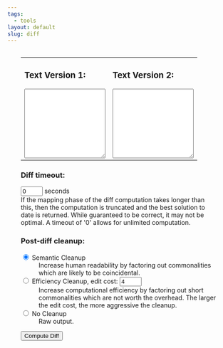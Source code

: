 ```yaml
---
tags:
  - tools
layout: default
slug: diff
---
```

<div style="position: relative; margin: 30px;">
    <form action="#" onsubmit="return false">
        <table width="100%">
            <tbody>
                <tr>
                    <td width="50%">
                        <h3>Text Version 1:</h3>
                        <textarea id="text1" style="width: 100%" rows="10"></textarea>
                    </td>
                    <td width="50%">
                        <h3>Text Version 2:</h3>
                        <textarea id="text2" style="width: 100%" rows="10"></textarea>
                    </td>
                </tr>
            </tbody>
        </table>
        <h3>Diff timeout:</h3>
        <p><input type="text" size="3" maxlength="5" value="0" id="timeout"> seconds<br>
            If the mapping phase of the diff computation takes longer than this, then the computation
            is truncated and the best solution to date is returned. While guaranteed to be correct,
            it may not be optimal. A timeout of '0' allows for unlimited computation.</p>
        <h3>Post-diff cleanup:</h3>
        <dl>
            <dt><input type="radio" name="cleanup" id="semantic" checked="">
                <label for="semantic">Semantic Cleanup</label>
            </dt>
            <dd>Increase human readability by factoring out commonalities which are likely to be
                coincidental.</dd>
            <dt><input type="radio" name="cleanup" id="efficiency">
                <label for="efficiency">Efficiency Cleanup</label>,
                edit cost: <input type="text" size="3" maxlength="5" value="4" id="editcost">
            </dt>
            <dd>Increase computational efficiency by factoring out short commonalities which are
                not worth the overhead. The larger the edit cost, the more aggressive the cleanup.</dd>
            <dt><input type="radio" name="cleanup" id="raw">
                <label for="raw">No Cleanup</label>
            </dt>
            <dd>Raw output.</dd>
        </dl>
        <p><input type="button" onclick="launch()" value="Compute Diff"></p>
    </form>
</div>
<br>
<div style="position: relative; margin: 30px;" id="outputdiv"></div>
<script>
  var diff_match_patch=function(){this.Diff_Timeout=1;this.Diff_EditCost=4;this.Match_Threshold=.5;this.Match_Distance=1E3;this.Patch_DeleteThreshold=.5;this.Patch_Margin=4;this.Match_MaxBits=32},DIFF_DELETE=-1,DIFF_INSERT=1,DIFF_EQUAL=0;diff_match_patch.Diff=function(a,b){this[0]=a;this[1]=b};diff_match_patch.Diff.prototype.length=2;diff_match_patch.Diff.prototype.toString=function(){return this[0]+","+this[1]};
diff_match_patch.prototype.diff_main=function(a,b,c,d){"undefined"==typeof d&&(d=0>=this.Diff_Timeout?Number.MAX_VALUE:(new Date).getTime()+1E3*this.Diff_Timeout);if(null==a||null==b)throw Error("Null input. (diff_main)");if(a==b)return a?[new diff_match_patch.Diff(DIFF_EQUAL,a)]:[];"undefined"==typeof c&&(c=!0);var e=c,f=this.diff_commonPrefix(a,b);c=a.substring(0,f);a=a.substring(f);b=b.substring(f);f=this.diff_commonSuffix(a,b);var g=a.substring(a.length-f);a=a.substring(0,a.length-f);b=b.substring(0,
b.length-f);a=this.diff_compute_(a,b,e,d);c&&a.unshift(new diff_match_patch.Diff(DIFF_EQUAL,c));g&&a.push(new diff_match_patch.Diff(DIFF_EQUAL,g));this.diff_cleanupMerge(a);return a};
diff_match_patch.prototype.diff_compute_=function(a,b,c,d){if(!a)return[new diff_match_patch.Diff(DIFF_INSERT,b)];if(!b)return[new diff_match_patch.Diff(DIFF_DELETE,a)];var e=a.length>b.length?a:b,f=a.length>b.length?b:a,g=e.indexOf(f);return-1!=g?(c=[new diff_match_patch.Diff(DIFF_INSERT,e.substring(0,g)),new diff_match_patch.Diff(DIFF_EQUAL,f),new diff_match_patch.Diff(DIFF_INSERT,e.substring(g+f.length))],a.length>b.length&&(c[0][0]=c[2][0]=DIFF_DELETE),c):1==f.length?[new diff_match_patch.Diff(DIFF_DELETE,
a),new diff_match_patch.Diff(DIFF_INSERT,b)]:(e=this.diff_halfMatch_(a,b))?(b=e[1],f=e[3],a=e[4],e=this.diff_main(e[0],e[2],c,d),c=this.diff_main(b,f,c,d),e.concat([new diff_match_patch.Diff(DIFF_EQUAL,a)],c)):c&&100<a.length&&100<b.length?this.diff_lineMode_(a,b,d):this.diff_bisect_(a,b,d)};
diff_match_patch.prototype.diff_lineMode_=function(a,b,c){var d=this.diff_linesToChars_(a,b);a=d.chars1;b=d.chars2;d=d.lineArray;a=this.diff_main(a,b,!1,c);this.diff_charsToLines_(a,d);this.diff_cleanupSemantic(a);a.push(new diff_match_patch.Diff(DIFF_EQUAL,""));for(var e=d=b=0,f="",g="";b<a.length;){switch(a[b][0]){case DIFF_INSERT:e++;g+=a[b][1];break;case DIFF_DELETE:d++;f+=a[b][1];break;case DIFF_EQUAL:if(1<=d&&1<=e){a.splice(b-d-e,d+e);b=b-d-e;d=this.diff_main(f,g,!1,c);for(e=d.length-1;0<=e;e--)a.splice(b,
0,d[e]);b+=d.length}d=e=0;g=f=""}b++}a.pop();return a};
diff_match_patch.prototype.diff_bisect_=function(a,b,c){for(var d=a.length,e=b.length,f=Math.ceil((d+e)/2),g=2*f,h=Array(g),l=Array(g),k=0;k<g;k++)h[k]=-1,l[k]=-1;h[f+1]=0;l[f+1]=0;k=d-e;for(var m=0!=k%2,p=0,x=0,w=0,q=0,t=0;t<f&&!((new Date).getTime()>c);t++){for(var v=-t+p;v<=t-x;v+=2){var n=f+v;var r=v==-t||v!=t&&h[n-1]<h[n+1]?h[n+1]:h[n-1]+1;for(var y=r-v;r<d&&y<e&&a.charAt(r)==b.charAt(y);)r++,y++;h[n]=r;if(r>d)x+=2;else if(y>e)p+=2;else if(m&&(n=f+k-v,0<=n&&n<g&&-1!=l[n])){var u=d-l[n];if(r>=
u)return this.diff_bisectSplit_(a,b,r,y,c)}}for(v=-t+w;v<=t-q;v+=2){n=f+v;u=v==-t||v!=t&&l[n-1]<l[n+1]?l[n+1]:l[n-1]+1;for(r=u-v;u<d&&r<e&&a.charAt(d-u-1)==b.charAt(e-r-1);)u++,r++;l[n]=u;if(u>d)q+=2;else if(r>e)w+=2;else if(!m&&(n=f+k-v,0<=n&&n<g&&-1!=h[n]&&(r=h[n],y=f+r-n,u=d-u,r>=u)))return this.diff_bisectSplit_(a,b,r,y,c)}}return[new diff_match_patch.Diff(DIFF_DELETE,a),new diff_match_patch.Diff(DIFF_INSERT,b)]};
diff_match_patch.prototype.diff_bisectSplit_=function(a,b,c,d,e){var f=a.substring(0,c),g=b.substring(0,d);a=a.substring(c);b=b.substring(d);f=this.diff_main(f,g,!1,e);e=this.diff_main(a,b,!1,e);return f.concat(e)};
diff_match_patch.prototype.diff_linesToChars_=function(a,b){function c(a){for(var b="",c=0,g=-1,h=d.length;g<a.length-1;){g=a.indexOf("\n",c);-1==g&&(g=a.length-1);var l=a.substring(c,g+1);(e.hasOwnProperty?e.hasOwnProperty(l):void 0!==e[l])?b+=String.fromCharCode(e[l]):(h==f&&(l=a.substring(c),g=a.length),b+=String.fromCharCode(h),e[l]=h,d[h++]=l);c=g+1}return b}var d=[],e={};d[0]="";var f=4E4,g=c(a);f=65535;var h=c(b);return{chars1:g,chars2:h,lineArray:d}};
diff_match_patch.prototype.diff_charsToLines_=function(a,b){for(var c=0;c<a.length;c++){for(var d=a[c][1],e=[],f=0;f<d.length;f++)e[f]=b[d.charCodeAt(f)];a[c][1]=e.join("")}};diff_match_patch.prototype.diff_commonPrefix=function(a,b){if(!a||!b||a.charAt(0)!=b.charAt(0))return 0;for(var c=0,d=Math.min(a.length,b.length),e=d,f=0;c<e;)a.substring(f,e)==b.substring(f,e)?f=c=e:d=e,e=Math.floor((d-c)/2+c);return e};
diff_match_patch.prototype.diff_commonSuffix=function(a,b){if(!a||!b||a.charAt(a.length-1)!=b.charAt(b.length-1))return 0;for(var c=0,d=Math.min(a.length,b.length),e=d,f=0;c<e;)a.substring(a.length-e,a.length-f)==b.substring(b.length-e,b.length-f)?f=c=e:d=e,e=Math.floor((d-c)/2+c);return e};
diff_match_patch.prototype.diff_commonOverlap_=function(a,b){var c=a.length,d=b.length;if(0==c||0==d)return 0;c>d?a=a.substring(c-d):c<d&&(b=b.substring(0,c));c=Math.min(c,d);if(a==b)return c;d=0;for(var e=1;;){var f=a.substring(c-e);f=b.indexOf(f);if(-1==f)return d;e+=f;if(0==f||a.substring(c-e)==b.substring(0,e))d=e,e++}};
diff_match_patch.prototype.diff_halfMatch_=function(a,b){function c(a,b,c){for(var d=a.substring(c,c+Math.floor(a.length/4)),e=-1,g="",h,k,l,m;-1!=(e=b.indexOf(d,e+1));){var p=f.diff_commonPrefix(a.substring(c),b.substring(e)),u=f.diff_commonSuffix(a.substring(0,c),b.substring(0,e));g.length<u+p&&(g=b.substring(e-u,e)+b.substring(e,e+p),h=a.substring(0,c-u),k=a.substring(c+p),l=b.substring(0,e-u),m=b.substring(e+p))}return 2*g.length>=a.length?[h,k,l,m,g]:null}if(0>=this.Diff_Timeout)return null;
var d=a.length>b.length?a:b,e=a.length>b.length?b:a;if(4>d.length||2*e.length<d.length)return null;var f=this,g=c(d,e,Math.ceil(d.length/4));d=c(d,e,Math.ceil(d.length/2));if(g||d)g=d?g?g[4].length>d[4].length?g:d:d:g;else return null;if(a.length>b.length){d=g[0];e=g[1];var h=g[2];var l=g[3]}else h=g[0],l=g[1],d=g[2],e=g[3];return[d,e,h,l,g[4]]};
diff_match_patch.prototype.diff_cleanupSemantic=function(a){for(var b=!1,c=[],d=0,e=null,f=0,g=0,h=0,l=0,k=0;f<a.length;)a[f][0]==DIFF_EQUAL?(c[d++]=f,g=l,h=k,k=l=0,e=a[f][1]):(a[f][0]==DIFF_INSERT?l+=a[f][1].length:k+=a[f][1].length,e&&e.length<=Math.max(g,h)&&e.length<=Math.max(l,k)&&(a.splice(c[d-1],0,new diff_match_patch.Diff(DIFF_DELETE,e)),a[c[d-1]+1][0]=DIFF_INSERT,d--,d--,f=0<d?c[d-1]:-1,k=l=h=g=0,e=null,b=!0)),f++;b&&this.diff_cleanupMerge(a);this.diff_cleanupSemanticLossless(a);for(f=1;f<
a.length;){if(a[f-1][0]==DIFF_DELETE&&a[f][0]==DIFF_INSERT){b=a[f-1][1];c=a[f][1];d=this.diff_commonOverlap_(b,c);e=this.diff_commonOverlap_(c,b);if(d>=e){if(d>=b.length/2||d>=c.length/2)a.splice(f,0,new diff_match_patch.Diff(DIFF_EQUAL,c.substring(0,d))),a[f-1][1]=b.substring(0,b.length-d),a[f+1][1]=c.substring(d),f++}else if(e>=b.length/2||e>=c.length/2)a.splice(f,0,new diff_match_patch.Diff(DIFF_EQUAL,b.substring(0,e))),a[f-1][0]=DIFF_INSERT,a[f-1][1]=c.substring(0,c.length-e),a[f+1][0]=DIFF_DELETE,
a[f+1][1]=b.substring(e),f++;f++}f++}};
diff_match_patch.prototype.diff_cleanupSemanticLossless=function(a){function b(a,b){if(!a||!b)return 6;var c=a.charAt(a.length-1),d=b.charAt(0),e=c.match(diff_match_patch.nonAlphaNumericRegex_),f=d.match(diff_match_patch.nonAlphaNumericRegex_),g=e&&c.match(diff_match_patch.whitespaceRegex_),h=f&&d.match(diff_match_patch.whitespaceRegex_);c=g&&c.match(diff_match_patch.linebreakRegex_);d=h&&d.match(diff_match_patch.linebreakRegex_);var k=c&&a.match(diff_match_patch.blanklineEndRegex_),l=d&&b.match(diff_match_patch.blanklineStartRegex_);
return k||l?5:c||d?4:e&&!g&&h?3:g||h?2:e||f?1:0}for(var c=1;c<a.length-1;){if(a[c-1][0]==DIFF_EQUAL&&a[c+1][0]==DIFF_EQUAL){var d=a[c-1][1],e=a[c][1],f=a[c+1][1],g=this.diff_commonSuffix(d,e);if(g){var h=e.substring(e.length-g);d=d.substring(0,d.length-g);e=h+e.substring(0,e.length-g);f=h+f}g=d;h=e;for(var l=f,k=b(d,e)+b(e,f);e.charAt(0)===f.charAt(0);){d+=e.charAt(0);e=e.substring(1)+f.charAt(0);f=f.substring(1);var m=b(d,e)+b(e,f);m>=k&&(k=m,g=d,h=e,l=f)}a[c-1][1]!=g&&(g?a[c-1][1]=g:(a.splice(c-
1,1),c--),a[c][1]=h,l?a[c+1][1]=l:(a.splice(c+1,1),c--))}c++}};diff_match_patch.nonAlphaNumericRegex_=/[^a-zA-Z0-9]/;diff_match_patch.whitespaceRegex_=/\s/;diff_match_patch.linebreakRegex_=/[\r\n]/;diff_match_patch.blanklineEndRegex_=/\n\r?\n$/;diff_match_patch.blanklineStartRegex_=/^\r?\n\r?\n/;
diff_match_patch.prototype.diff_cleanupEfficiency=function(a){for(var b=!1,c=[],d=0,e=null,f=0,g=!1,h=!1,l=!1,k=!1;f<a.length;)a[f][0]==DIFF_EQUAL?(a[f][1].length<this.Diff_EditCost&&(l||k)?(c[d++]=f,g=l,h=k,e=a[f][1]):(d=0,e=null),l=k=!1):(a[f][0]==DIFF_DELETE?k=!0:l=!0,e&&(g&&h&&l&&k||e.length<this.Diff_EditCost/2&&3==g+h+l+k)&&(a.splice(c[d-1],0,new diff_match_patch.Diff(DIFF_DELETE,e)),a[c[d-1]+1][0]=DIFF_INSERT,d--,e=null,g&&h?(l=k=!0,d=0):(d--,f=0<d?c[d-1]:-1,l=k=!1),b=!0)),f++;b&&this.diff_cleanupMerge(a)};
diff_match_patch.prototype.diff_cleanupMerge=function(a){a.push(new diff_match_patch.Diff(DIFF_EQUAL,""));for(var b=0,c=0,d=0,e="",f="",g;b<a.length;)switch(a[b][0]){case DIFF_INSERT:d++;f+=a[b][1];b++;break;case DIFF_DELETE:c++;e+=a[b][1];b++;break;case DIFF_EQUAL:1<c+d?(0!==c&&0!==d&&(g=this.diff_commonPrefix(f,e),0!==g&&(0<b-c-d&&a[b-c-d-1][0]==DIFF_EQUAL?a[b-c-d-1][1]+=f.substring(0,g):(a.splice(0,0,new diff_match_patch.Diff(DIFF_EQUAL,f.substring(0,g))),b++),f=f.substring(g),e=e.substring(g)),
g=this.diff_commonSuffix(f,e),0!==g&&(a[b][1]=f.substring(f.length-g)+a[b][1],f=f.substring(0,f.length-g),e=e.substring(0,e.length-g))),b-=c+d,a.splice(b,c+d),e.length&&(a.splice(b,0,new diff_match_patch.Diff(DIFF_DELETE,e)),b++),f.length&&(a.splice(b,0,new diff_match_patch.Diff(DIFF_INSERT,f)),b++),b++):0!==b&&a[b-1][0]==DIFF_EQUAL?(a[b-1][1]+=a[b][1],a.splice(b,1)):b++,c=d=0,f=e=""}""===a[a.length-1][1]&&a.pop();c=!1;for(b=1;b<a.length-1;)a[b-1][0]==DIFF_EQUAL&&a[b+1][0]==DIFF_EQUAL&&(a[b][1].substring(a[b][1].length-
a[b-1][1].length)==a[b-1][1]?(a[b][1]=a[b-1][1]+a[b][1].substring(0,a[b][1].length-a[b-1][1].length),a[b+1][1]=a[b-1][1]+a[b+1][1],a.splice(b-1,1),c=!0):a[b][1].substring(0,a[b+1][1].length)==a[b+1][1]&&(a[b-1][1]+=a[b+1][1],a[b][1]=a[b][1].substring(a[b+1][1].length)+a[b+1][1],a.splice(b+1,1),c=!0)),b++;c&&this.diff_cleanupMerge(a)};
diff_match_patch.prototype.diff_xIndex=function(a,b){var c=0,d=0,e=0,f=0,g;for(g=0;g<a.length;g++){a[g][0]!==DIFF_INSERT&&(c+=a[g][1].length);a[g][0]!==DIFF_DELETE&&(d+=a[g][1].length);if(c>b)break;e=c;f=d}return a.length!=g&&a[g][0]===DIFF_DELETE?f:f+(b-e)};
diff_match_patch.prototype.diff_prettyHtml=function(a){for(var b=[],c=/&/g,d=/</g,e=/>/g,f=/\n/g,g=0;g<a.length;g++){var h=a[g][0],l=a[g][1].replace(c,"&amp;").replace(d,"&lt;").replace(e,"&gt;").replace(f,"&para;<br>");switch(h){case DIFF_INSERT:b[g]='<ins style="background:#54ff5491;">'+l+"</ins>";break;case DIFF_DELETE:b[g]='<del style="background:#ff070782;">'+l+"</del>";break;case DIFF_EQUAL:b[g]="<span>"+l+"</span>"}}return b.join("")};
diff_match_patch.prototype.diff_text1=function(a){for(var b=[],c=0;c<a.length;c++)a[c][0]!==DIFF_INSERT&&(b[c]=a[c][1]);return b.join("")};diff_match_patch.prototype.diff_text2=function(a){for(var b=[],c=0;c<a.length;c++)a[c][0]!==DIFF_DELETE&&(b[c]=a[c][1]);return b.join("")};
diff_match_patch.prototype.diff_levenshtein=function(a){for(var b=0,c=0,d=0,e=0;e<a.length;e++){var f=a[e][1];switch(a[e][0]){case DIFF_INSERT:c+=f.length;break;case DIFF_DELETE:d+=f.length;break;case DIFF_EQUAL:b+=Math.max(c,d),d=c=0}}return b+=Math.max(c,d)};
diff_match_patch.prototype.diff_toDelta=function(a){for(var b=[],c=0;c<a.length;c++)switch(a[c][0]){case DIFF_INSERT:b[c]="+"+encodeURI(a[c][1]);break;case DIFF_DELETE:b[c]="-"+a[c][1].length;break;case DIFF_EQUAL:b[c]="="+a[c][1].length}return b.join("\t").replace(/%20/g," ")};
diff_match_patch.prototype.diff_fromDelta=function(a,b){for(var c=[],d=0,e=0,f=b.split(/\t/g),g=0;g<f.length;g++){var h=f[g].substring(1);switch(f[g].charAt(0)){case "+":try{c[d++]=new diff_match_patch.Diff(DIFF_INSERT,decodeURI(h))}catch(k){throw Error("Illegal escape in diff_fromDelta: "+h);}break;case "-":case "=":var l=parseInt(h,10);if(isNaN(l)||0>l)throw Error("Invalid number in diff_fromDelta: "+h);h=a.substring(e,e+=l);"="==f[g].charAt(0)?c[d++]=new diff_match_patch.Diff(DIFF_EQUAL,h):c[d++]=
new diff_match_patch.Diff(DIFF_DELETE,h);break;default:if(f[g])throw Error("Invalid diff operation in diff_fromDelta: "+f[g]);}}if(e!=a.length)throw Error("Delta length ("+e+") does not equal source text length ("+a.length+").");return c};diff_match_patch.prototype.match_main=function(a,b,c){if(null==a||null==b||null==c)throw Error("Null input. (match_main)");c=Math.max(0,Math.min(c,a.length));return a==b?0:a.length?a.substring(c,c+b.length)==b?c:this.match_bitap_(a,b,c):-1};
diff_match_patch.prototype.match_bitap_=function(a,b,c){function d(a,d){var e=a/b.length,g=Math.abs(c-d);return f.Match_Distance?e+g/f.Match_Distance:g?1:e}if(b.length>this.Match_MaxBits)throw Error("Pattern too long for this browser.");var e=this.match_alphabet_(b),f=this,g=this.Match_Threshold,h=a.indexOf(b,c);-1!=h&&(g=Math.min(d(0,h),g),h=a.lastIndexOf(b,c+b.length),-1!=h&&(g=Math.min(d(0,h),g)));var l=1<<b.length-1;h=-1;for(var k,m,p=b.length+a.length,x,w=0;w<b.length;w++){k=0;for(m=p;k<m;)d(w,
c+m)<=g?k=m:p=m,m=Math.floor((p-k)/2+k);p=m;k=Math.max(1,c-m+1);var q=Math.min(c+m,a.length)+b.length;m=Array(q+2);for(m[q+1]=(1<<w)-1;q>=k;q--){var t=e[a.charAt(q-1)];m[q]=0===w?(m[q+1]<<1|1)&t:(m[q+1]<<1|1)&t|(x[q+1]|x[q])<<1|1|x[q+1];if(m[q]&l&&(t=d(w,q-1),t<=g))if(g=t,h=q-1,h>c)k=Math.max(1,2*c-h);else break}if(d(w+1,c)>g)break;x=m}return h};
diff_match_patch.prototype.match_alphabet_=function(a){for(var b={},c=0;c<a.length;c++)b[a.charAt(c)]=0;for(c=0;c<a.length;c++)b[a.charAt(c)]|=1<<a.length-c-1;return b};
diff_match_patch.prototype.patch_addContext_=function(a,b){if(0!=b.length){if(null===a.start2)throw Error("patch not initialized");for(var c=b.substring(a.start2,a.start2+a.length1),d=0;b.indexOf(c)!=b.lastIndexOf(c)&&c.length<this.Match_MaxBits-this.Patch_Margin-this.Patch_Margin;)d+=this.Patch_Margin,c=b.substring(a.start2-d,a.start2+a.length1+d);d+=this.Patch_Margin;(c=b.substring(a.start2-d,a.start2))&&a.diffs.unshift(new diff_match_patch.Diff(DIFF_EQUAL,c));(d=b.substring(a.start2+a.length1,
a.start2+a.length1+d))&&a.diffs.push(new diff_match_patch.Diff(DIFF_EQUAL,d));a.start1-=c.length;a.start2-=c.length;a.length1+=c.length+d.length;a.length2+=c.length+d.length}};
diff_match_patch.prototype.patch_make=function(a,b,c){if("string"==typeof a&&"string"==typeof b&&"undefined"==typeof c){var d=a;b=this.diff_main(d,b,!0);2<b.length&&(this.diff_cleanupSemantic(b),this.diff_cleanupEfficiency(b))}else if(a&&"object"==typeof a&&"undefined"==typeof b&&"undefined"==typeof c)b=a,d=this.diff_text1(b);else if("string"==typeof a&&b&&"object"==typeof b&&"undefined"==typeof c)d=a;else if("string"==typeof a&&"string"==typeof b&&c&&"object"==typeof c)d=a,b=c;else throw Error("Unknown call format to patch_make.");
if(0===b.length)return[];c=[];a=new diff_match_patch.patch_obj;for(var e=0,f=0,g=0,h=d,l=0;l<b.length;l++){var k=b[l][0],m=b[l][1];e||k===DIFF_EQUAL||(a.start1=f,a.start2=g);switch(k){case DIFF_INSERT:a.diffs[e++]=b[l];a.length2+=m.length;d=d.substring(0,g)+m+d.substring(g);break;case DIFF_DELETE:a.length1+=m.length;a.diffs[e++]=b[l];d=d.substring(0,g)+d.substring(g+m.length);break;case DIFF_EQUAL:m.length<=2*this.Patch_Margin&&e&&b.length!=l+1?(a.diffs[e++]=b[l],a.length1+=m.length,a.length2+=m.length):
m.length>=2*this.Patch_Margin&&e&&(this.patch_addContext_(a,h),c.push(a),a=new diff_match_patch.patch_obj,e=0,h=d,f=g)}k!==DIFF_INSERT&&(f+=m.length);k!==DIFF_DELETE&&(g+=m.length)}e&&(this.patch_addContext_(a,h),c.push(a));return c};
diff_match_patch.prototype.patch_deepCopy=function(a){for(var b=[],c=0;c<a.length;c++){var d=a[c],e=new diff_match_patch.patch_obj;e.diffs=[];for(var f=0;f<d.diffs.length;f++)e.diffs[f]=new diff_match_patch.Diff(d.diffs[f][0],d.diffs[f][1]);e.start1=d.start1;e.start2=d.start2;e.length1=d.length1;e.length2=d.length2;b[c]=e}return b};
diff_match_patch.prototype.patch_apply=function(a,b){if(0==a.length)return[b,[]];a=this.patch_deepCopy(a);var c=this.patch_addPadding(a);b=c+b+c;this.patch_splitMax(a);for(var d=0,e=[],f=0;f<a.length;f++){var g=a[f].start2+d,h=this.diff_text1(a[f].diffs),l=-1;if(h.length>this.Match_MaxBits){var k=this.match_main(b,h.substring(0,this.Match_MaxBits),g);-1!=k&&(l=this.match_main(b,h.substring(h.length-this.Match_MaxBits),g+h.length-this.Match_MaxBits),-1==l||k>=l)&&(k=-1)}else k=this.match_main(b,h,
g);if(-1==k)e[f]=!1,d-=a[f].length2-a[f].length1;else if(e[f]=!0,d=k-g,g=-1==l?b.substring(k,k+h.length):b.substring(k,l+this.Match_MaxBits),h==g)b=b.substring(0,k)+this.diff_text2(a[f].diffs)+b.substring(k+h.length);else if(g=this.diff_main(h,g,!1),h.length>this.Match_MaxBits&&this.diff_levenshtein(g)/h.length>this.Patch_DeleteThreshold)e[f]=!1;else{this.diff_cleanupSemanticLossless(g);h=0;var m;for(l=0;l<a[f].diffs.length;l++){var p=a[f].diffs[l];p[0]!==DIFF_EQUAL&&(m=this.diff_xIndex(g,h));p[0]===
DIFF_INSERT?b=b.substring(0,k+m)+p[1]+b.substring(k+m):p[0]===DIFF_DELETE&&(b=b.substring(0,k+m)+b.substring(k+this.diff_xIndex(g,h+p[1].length)));p[0]!==DIFF_DELETE&&(h+=p[1].length)}}}b=b.substring(c.length,b.length-c.length);return[b,e]};
diff_match_patch.prototype.patch_addPadding=function(a){for(var b=this.Patch_Margin,c="",d=1;d<=b;d++)c+=String.fromCharCode(d);for(d=0;d<a.length;d++)a[d].start1+=b,a[d].start2+=b;d=a[0];var e=d.diffs;if(0==e.length||e[0][0]!=DIFF_EQUAL)e.unshift(new diff_match_patch.Diff(DIFF_EQUAL,c)),d.start1-=b,d.start2-=b,d.length1+=b,d.length2+=b;else if(b>e[0][1].length){var f=b-e[0][1].length;e[0][1]=c.substring(e[0][1].length)+e[0][1];d.start1-=f;d.start2-=f;d.length1+=f;d.length2+=f}d=a[a.length-1];e=d.diffs;
0==e.length||e[e.length-1][0]!=DIFF_EQUAL?(e.push(new diff_match_patch.Diff(DIFF_EQUAL,c)),d.length1+=b,d.length2+=b):b>e[e.length-1][1].length&&(f=b-e[e.length-1][1].length,e[e.length-1][1]+=c.substring(0,f),d.length1+=f,d.length2+=f);return c};
diff_match_patch.prototype.patch_splitMax=function(a){for(var b=this.Match_MaxBits,c=0;c<a.length;c++)if(!(a[c].length1<=b)){var d=a[c];a.splice(c--,1);for(var e=d.start1,f=d.start2,g="";0!==d.diffs.length;){var h=new diff_match_patch.patch_obj,l=!0;h.start1=e-g.length;h.start2=f-g.length;""!==g&&(h.length1=h.length2=g.length,h.diffs.push(new diff_match_patch.Diff(DIFF_EQUAL,g)));for(;0!==d.diffs.length&&h.length1<b-this.Patch_Margin;){g=d.diffs[0][0];var k=d.diffs[0][1];g===DIFF_INSERT?(h.length2+=
k.length,f+=k.length,h.diffs.push(d.diffs.shift()),l=!1):g===DIFF_DELETE&&1==h.diffs.length&&h.diffs[0][0]==DIFF_EQUAL&&k.length>2*b?(h.length1+=k.length,e+=k.length,l=!1,h.diffs.push(new diff_match_patch.Diff(g,k)),d.diffs.shift()):(k=k.substring(0,b-h.length1-this.Patch_Margin),h.length1+=k.length,e+=k.length,g===DIFF_EQUAL?(h.length2+=k.length,f+=k.length):l=!1,h.diffs.push(new diff_match_patch.Diff(g,k)),k==d.diffs[0][1]?d.diffs.shift():d.diffs[0][1]=d.diffs[0][1].substring(k.length))}g=this.diff_text2(h.diffs);
g=g.substring(g.length-this.Patch_Margin);k=this.diff_text1(d.diffs).substring(0,this.Patch_Margin);""!==k&&(h.length1+=k.length,h.length2+=k.length,0!==h.diffs.length&&h.diffs[h.diffs.length-1][0]===DIFF_EQUAL?h.diffs[h.diffs.length-1][1]+=k:h.diffs.push(new diff_match_patch.Diff(DIFF_EQUAL,k)));l||a.splice(++c,0,h)}}};diff_match_patch.prototype.patch_toText=function(a){for(var b=[],c=0;c<a.length;c++)b[c]=a[c];return b.join("")};
diff_match_patch.prototype.patch_fromText=function(a){var b=[];if(!a)return b;a=a.split("\n");for(var c=0,d=/^@@ -(\d+),?(\d*) \+(\d+),?(\d*) @@$/;c<a.length;){var e=a[c].match(d);if(!e)throw Error("Invalid patch string: "+a[c]);var f=new diff_match_patch.patch_obj;b.push(f);f.start1=parseInt(e[1],10);""===e[2]?(f.start1--,f.length1=1):"0"==e[2]?f.length1=0:(f.start1--,f.length1=parseInt(e[2],10));f.start2=parseInt(e[3],10);""===e[4]?(f.start2--,f.length2=1):"0"==e[4]?f.length2=0:(f.start2--,f.length2=
parseInt(e[4],10));for(c++;c<a.length;){e=a[c].charAt(0);try{var g=decodeURI(a[c].substring(1))}catch(h){throw Error("Illegal escape in patch_fromText: "+g);}if("-"==e)f.diffs.push(new diff_match_patch.Diff(DIFF_DELETE,g));else if("+"==e)f.diffs.push(new diff_match_patch.Diff(DIFF_INSERT,g));else if(" "==e)f.diffs.push(new diff_match_patch.Diff(DIFF_EQUAL,g));else if("@"==e)break;else if(""!==e)throw Error('Invalid patch mode "'+e+'" in: '+g);c++}}return b};
diff_match_patch.patch_obj=function(){this.diffs=[];this.start2=this.start1=null;this.length2=this.length1=0};
diff_match_patch.patch_obj.prototype.toString=function(){for(var a=["@@ -"+(0===this.length1?this.start1+",0":1==this.length1?this.start1+1:this.start1+1+","+this.length1)+" +"+(0===this.length2?this.start2+",0":1==this.length2?this.start2+1:this.start2+1+","+this.length2)+" @@\n"],b,c=0;c<this.diffs.length;c++){switch(this.diffs[c][0]){case DIFF_INSERT:b="+";break;case DIFF_DELETE:b="-";break;case DIFF_EQUAL:b=" "}a[c+1]=b+encodeURI(this.diffs[c][1])+"\n"}return a.join("").replace(/%20/g," ")};
this.diff_match_patch=diff_match_patch;this.DIFF_DELETE=DIFF_DELETE;this.DIFF_INSERT=DIFF_INSERT;this.DIFF_EQUAL=DIFF_EQUAL;
</script>
<script>
    var dmp = new diff_match_patch();
    function launch() {
        var text1 = document.getElementById('text1').value;
        var text2 = document.getElementById('text2').value;
        dmp.Diff_Timeout = parseFloat(document.getElementById('timeout').value);
        dmp.Diff_EditCost = parseFloat(document.getElementById('editcost').value);
        var ms_start = (new Date()).getTime();
        var d = dmp.diff_main(text1, text2);
        var ms_end = (new Date()).getTime();
        if (document.getElementById('semantic').checked) {
            dmp.diff_cleanupSemantic(d);
        }
        if (document.getElementById('efficiency').checked) {
            dmp.diff_cleanupEfficiency(d);
        }
        var ds = dmp.diff_prettyHtml(d);
        document.getElementById('outputdiv').innerHTML = ds + '<BR>Time: ' + (ms_end - ms_start) / 1000 + 's';
    }
</script>
